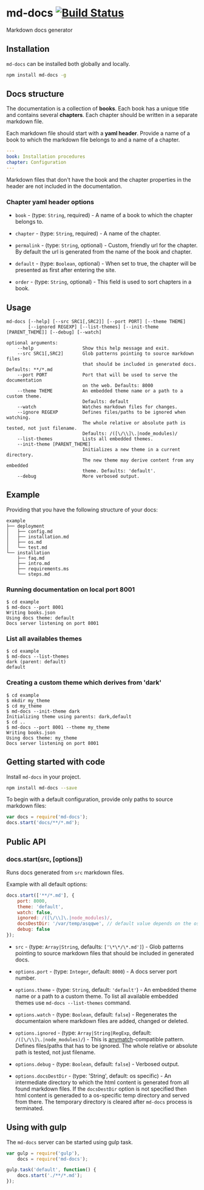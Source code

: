 md-docs [![Build Status](https://travis-ci.org/skuligowski/md-docs.svg?branch=master)](https://travis-ci.org/skuligowski/md-docs)
=======
Markdown docs generator

## Installation

`md-docs` can be installed both globally and locally. 

```bash
npm install md-docs -g
```

## Docs structure

The documentation is a collection of **books**. Each book has a unique title and contains several **chapters**. Each chapter should be written in a separate markdown file.

Each markdown file should start with a **yaml header**. Provide a name of a book to which the markdown file belongs to and a name of a chapter.

```yaml
---
book: Installation procedures
chapter: Configuration
---
```

Markdown files that don't have the book and the chapter properties in the header are not included in the documentation.

### Chapter yaml header options

- `book` - (type: `String`, required) - A name of a book to which the chapter belongs to.

- `chapter` - (type: `String`, required) - A name of the chapter.

- `permalink` - (type: `String`, optional) - Custom, friendly url for the chapter. By default the url is generated from the name of the book and chapter.

- `default` - (type: `Boolean`, optional) - When set to true, the chapter will be presented as first after entering the site.

- `order` - (type: `String`, optional) - This field is used to sort chapters in a book.

## Usage

```
md-docs [--help] [--src SRC1[,SRC2]] [--port PORT] [--theme THEME] 
        [--ignored REGEXP] [--list-themes] [--init-theme [PARENT_THEME]] [--debug] [--watch]

optional arguments:
    --help                  Show this help message and exit.
    --src SRC1[,SRC2]       Glob patterns pointing to source markdown files
                            that should be included in generated docs. Defaults: **/*.md
    --port PORT             Port that will be used to serve the documentation 
                            on the web. Defaults: 8000
    --theme THEME           An embedded theme name or a path to a custom theme.
                            Defaults: default
    --watch                 Watches markdown files for changes.
    --ignore REGEXP         Defines files/paths to be ignored when watching. 
                            The whole relative or absolute path is tested, not just filename. 
                            Defaults: /([\/\\]\.|node_modules)/
    --list-themes           Lists all embedded themes.
    --init-theme [PARENT_THEME]
                            Initializes a new theme in a current directory. 
                            The new theme may derive content from any embedded
                            theme. Defaults: 'default'.
    --debug                 More verbosed output.
```

## Example

Providing that you have the following structure of your docs:

```
example
├── deployment
│   ├── config.md
│   ├── installation.md
│   ├── os.md
│   └── test.md
└── installation
    ├── faq.md
    ├── intro.md
    ├── requirements.ms
    └── steps.md
```

### Running documentation on local port 8001

```
$ cd example
$ md-docs --port 8001
Writing books.json
Using docs theme: default
Docs server listening on port 8001
```

### List all availables themes

```
$ cd example
$ md-docs --list-themes
dark (parent: default)
default
```

### Creating a custom theme which derives from 'dark'
```
$ cd example
$ mkdir my_theme
$ cd my_theme
$ md-docs --init-theme dark
Initializing theme using parents: dark,default
$ cd ..
$ md-docs --port 8001 --theme my_theme
Writing books.json
Using docs theme: my_theme
Docs server listening on port 8001
```

## Getting started with code

Install `md-docs` in your project.

```bash
npm install md-docs --save
```

To begin with a default configuration, provide only paths to source markdown files:

```javascript
var docs = require('md-docs');
docs.start('docs/**/*.md');
```


## Public API

### docs.start(src, [options])

Runs docs generated from `src` markdown files.

Example with all default options:

```javascript
docs.start(['**/*.md'], {
    port: 8000,
    theme: 'default',
    watch: false,
    ignored: /([\/\\]\.|node_modules)/,
    docsDestDir: '/var/temp/asqqwe', // default value depends on the os 
    debug: false
});
```

- `src` - (type: `Array|String`, defaults: `['\*\*/\*.md']`) - Glob patterns pointing to source markdown files that should be included in generated docs. 

- `options.port` - (type: `Integer`, default: `8000`) - A docs server port number.

- `options.theme` - (type: `String`, default: `'default'`) - An embedded theme name or a path to a custom theme. To list all available embedded themes use `md-docs --list-themes` command.

- `options.watch` - (type: `Boolean`, default: `false`) - Regenerates the documentaion where  markdown files are added, changed or deleted.

- `options.ignored` - (type: `Array|String|RegExp`, default: `/([\/\\]\.|node_modules)/`) - This is [anymatch](https://github.com/es128/anymatch)-compatible pattern. Defines files/paths that has to be ignored. The whole relative or absolute path is tested, not just filename.

- `options.debug` - (type: `Boolean`, default: `false`) - Verbosed output.

- `options.docsDestDir` - (type: 'String', default: os specific) - An intermediate directory to which the html content is generated from all found markdown files. If the `docsDestDir` option is not specified then html content is generaded to a os-specific temp directory and served from there. The temporary directory is cleared after `md-docs` process is terminated.

## Using with gulp

The `md-docs` server can be started using gulp task. 

```javascript
var gulp = require('gulp'),
    docs = require('md-docs');

gulp.task('default', function() {
    docs.start('./**/*.md');
});
```
